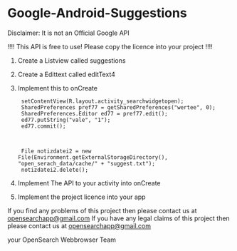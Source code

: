 # Google-Android-Suggestions
Disclaimer: It is not an Official Google API

!!!! This API is free to use! Please copy the licence into your project !!!!

1. Create a Listview called suggestions

2. Create a Edittext called editText4

3. Implement this to onCreate

        setContentView(R.layout.activity_searchwidgetopen);
        SharedPreferences pref77 = getSharedPreferences("wertee", 0);
        SharedPreferences.Editor ed77 = pref77.edit();
        ed77.putString("vale", "1");
        ed77.commit();



        File notizdatei2 = new File(Environment.getExternalStorageDirectory(), "open_serach_data/cache/" + "suggest.txt");
        notizdatei2.delete();
        
4. Implement The API to your activity into onCreate

5. Implement the project licence into your app

If you find any problems of this project then please contact us at opensearchapp@gmail.com
If you have any legal claims of this project then please contact us at opensearchapp@gmail.com

your OpenSearch Webbrowser Team

